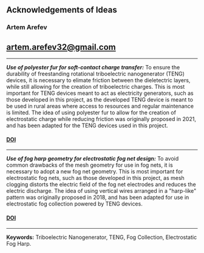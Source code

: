 ## Acknowledgements of Ideas

### Artem Arefev
## artem.arefev32@gmail.com
---

***Use of polyester fur for soft-contact charge transfer:*** To ensure the durability of freestanding rotational triboelectric nanogenerator (TENG) devices, it is necessary to elimate friction between the dieletectric layers, while still allowing for the creation of triboelectric charges. This is most important for TENG devices meant to act as electricity generators, such as those developed in this project, as the developed TENG device is meant to be used in rural areas where access to resources and regular maintenance is limited. The idea of using polyester fur to allow for the creation of electrostatic charge while reducing friction was originally proposed in 2021, and has been adapted for the TENG devices used in this project.

#### [DOI](https://doi.org/10.1016/j.nanoen.2021.106585 "Ultra-stability high-voltage triboelectric nanogenerator designed by ternary dielectric triboelectrification with partial soft-contact and non-contact mode")
---

***Use of fog harp geometry for electrostatic fog net design:*** To avoid common drawbacks of the mesh geometry for use in fog nets, it is necessary to adopt a new fog net geometry. This is most important for electrostatic fog nets, such as those developed in this project, as mesh clogging distorts the electric field of the fog net electrodes and reduces the electric discharge. The idea of using vertical wires arranged in a "harp-like" pattern was originally proposed in 2018, and has been adapted for use in electrostatic fog collection powered by TENG devices.

#### [DOI](https://doi.org/10.1021/acsami.7b17488 "Fog Harvesting with Harps")
---

**Keywords:** Triboelectric Nanogenerator, TENG, Fog Collection, Electrostatic Fog Harp.